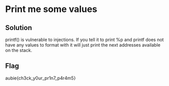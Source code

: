 # Print me some values

## Solution
printf() is vulnerable to injections. If you tell it to print %p and printf does not have any values to format with it will just print the next addresses available on the stack.

## Flag
aubie{ch3ck_y0ur_pr1n7_p4r4m5}